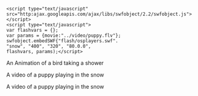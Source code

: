 <!DOCTYPE html>
<html>
<head>
	<title>Adding a Flash  Movie</title>
</head>
<script type="text/javascript"
src="http://ajax.googleapis.com/ajax/libs/swfobject/2.2/swfobject.js"></script>
<script type="text/javascript
swfobject.embedSWF("flash/bird.swf", "bird", "400", "300", "8.0.0">;</script>

<title>Adding a Flash Video</title>
	<script type="text/javascript"
	src="http:ajax.googleapis.com/ajax/libs/swfobject/2.2/swfobject.js">
	</script>
	<script type="text/javascript">
	var flashvars = {};
	var params = {movie:"../video/puppy.flv"};
	swfobject.embedSWF{"flash/osplayers.swf".
	"snow", "400", "320", "80.0.0",
	flashvars, params);</script>
	
	<script type="text/javascript"
	src="http:ajax.googleapis.com/ajax/libs/swfobject/2.2/swfobject.js">
	</script>
	<script type="text/javascript">
	var flashvars = {};
	var params = {movie:"../video/puppy.flv"};
	swfobject.embedSWF{"flash/osplayers.swf".
	"snow", "400", "320", "80.0.0",
	flashvars, params);</script>
	
</head>
<body>
	<div id="bird"><p>An Animation of a bird taking a shower</p></div>
	<div id="snow"><p>A video of a puppy playing in the snow</p></div>
	<div id="snow"><p>A video of a puppy playing in the snow</p></div>
</body>
</html>


</html>


